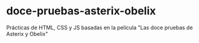 # doce-pruebas-asterix-obelix
Prácticas de HTML, CSS  y JS basadas en la película "Las doce pruebas de Asterix y Obelix" 
